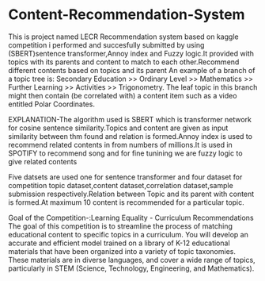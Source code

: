 # Content-Recommendation-System
This is  project named LECR Recommendation system based on kaggle competition i performed and succesfully submitted by using (SBERT)sentence transformer,Annoy index and Fuzzy logic.It provided with topics with its parents and content to match to each other.Recommend different contents based on topics and its parent
An example of a branch of a topic tree is: Secondary Education >> Ordinary Level >> Mathematics >> Further Learning >> Activities >> Trigonometry. The leaf topic in this branch might then contain (be correlated with) a content item such as a video entitled Polar Coordinates.

EXPLANATION-The algorithm used is SBERT which is transformer network for cosine sentence similarity.Topics and content are given as input similarity between thm found and relation is formed.Annoy index is used to recommend related contents in from numbers of millions.It is used in SPOTIFY to recommend song and for fine tunining we are fuzzy logic to give related contents

Five datsets are used one for sentence transformer and four dataset for competition topic dataset,content dataset,correlation dataset,sample submission respectively.Relation between Topic and its parent with content is formed.At maximum 10 content is recommended for a particular topic.

Goal of the Competition-:Learning Equality - Curriculum Recommendations
The goal of this competition is to streamline the process of matching educational content to specific topics in a curriculum. You will develop an accurate and efficient model trained on a library of K-12 educational materials that have been organized into a variety of topic taxonomies. These materials are in diverse languages, and cover a wide range of topics, particularly in STEM (Science, Technology, Engineering, and Mathematics).


